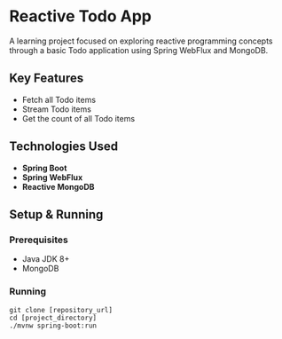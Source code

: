 # Reactive Todo App

A learning project focused on exploring reactive programming concepts through a basic Todo application using Spring
WebFlux and MongoDB.

## Key Features

- Fetch all Todo items
- Stream Todo items
- Get the count of all Todo items

## Technologies Used

- **Spring Boot**
- **Spring WebFlux**
- **Reactive MongoDB**

## Setup & Running

### Prerequisites

- Java JDK 8+
- MongoDB

### Running

```shell
git clone [repository_url]
cd [project_directory]
./mvnw spring-boot:run
